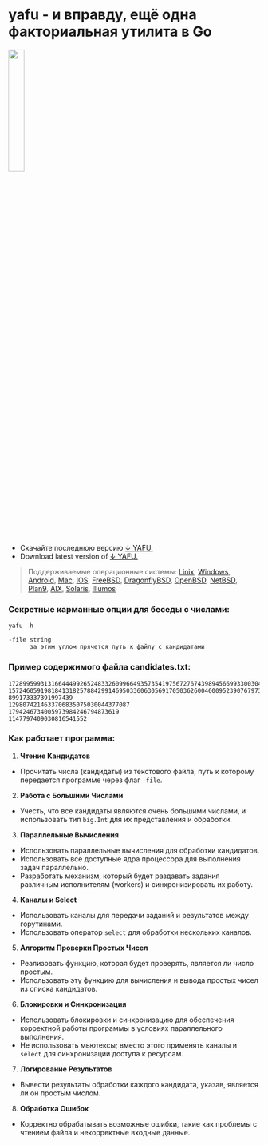 # yafu - и вправду, ещё одна факториальная утилита в Go

<p align="left">
    <img property="og:image" src="https://repository-images.githubusercontent.com/695237618/69143ff9-10a1-4922-8c4e-c4c1d24595e5" width="25%">
</p>

- Скачайте последнюю версию [↓ YAFU.](http://files.matveynator.ru/yafu/latest/)
- Download latest version of [↓ YAFU.](http://files.matveynator.ru/yafu/latest/)


> Поддерживаемые операционные системы: [Linix](http://files.matveynator.ru/yafu/latest/linux), [Windows](http://files.matveynator.ru/yafu/latest/windows), [Android](http://files.matveynator.ru/yafu/latest/android), [Mac](http://files.matveynator.ru/yafu/latest/mac), [IOS](http://files.matveynator.ru/yafu/latest/ios), [FreeBSD](http://files.matveynator.ru/yafu/latest/freebsd), [DragonflyBSD](http://files.matveynator.ru/yafu/latest/dragonfly), [OpenBSD](http://files.matveynator.ru/yafu/latest/openbsd), [NetBSD](http://files.matveynator.ru/yafu/latest/netbsd), [Plan9](http://files.matveynator.ru/yafu/latest/plan9), [AIX](http://files.matveynator.ru/yafu/latest/aix), [Solaris](http://files.matveynator.ru/yafu/latest/solaris), [Illumos](http://files.matveynator.ru/yafu/latest/illumos)


### Секретные карманные опции для беседы с числами:

```
yafu -h

-file string
      за этим углом прячется путь к файлу с кандидатами
```


### Пример содержимого файла candidates.txt:
```
17289959931316644499265248332609966493573541975672767439894566993300304735621790170252230794443332365307
15724605919818413182578842991469503360630569170503626004600952390767973558300719134340888021850710594347
899173337391997439
1298074214633706835075030044377087
1794246734005973984246794873619
1147797409030816541552
```


### Как работает программа:

1. **Чтение Кандидатов**
- Прочитать числа (кандидаты) из текстового файла, путь к которому передается программе через флаг `-file`.

2. **Работа с Большими Числами**
- Учесть, что все кандидаты являются очень большими числами, и использовать тип `big.Int` для их представления и обработки.

3. **Параллельные Вычисления**
- Использовать параллельные вычисления для обработки кандидатов.
- Использовать все доступные ядра процессора для выполнения задач параллельно.
- Разработать механизм, который будет раздавать задания различным исполнителям (workers) и синхронизировать их работу.

4. **Каналы и Select**
- Использовать каналы для передачи заданий и результатов между горутинами.
- Использовать оператор `select` для обработки нескольких каналов.

5. **Алгоритм Проверки Простых Чисел**
- Реализовать функцию, которая будет проверять, является ли число простым.
- Использовать эту функцию для вычисления и вывода простых чисел из списка кандидатов.

6. **Блокировки и Синхронизация**
- Использовать блокировки и синхронизацию для обеспечения корректной работы программы в условиях параллельного выполнения.
- Не использовать мьютексы; вместо этого применять каналы и `select` для синхронизации доступа к ресурсам.

7. **Логирование Результатов**
- Вывести результаты обработки каждого кандидата, указав, является ли он простым числом.

8. **Обработка Ошибок**
- Корректно обрабатывать возможные ошибки, такие как проблемы с чтением файла и некорректные входные данные.
